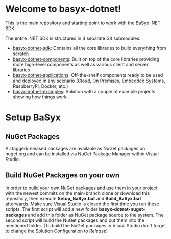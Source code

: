 ﻿# Welcome to basyx-dotnet!

This is the main repository and starting point to work with the BaSyx .NET SDK.

The entire .NET SDK is structured in 4 separate Git submodules:
- [basyx-dotnet-sdk](https://github.com/eclipse-basyx/basyx-dotnet-sdk): Contains all the core libraries to build everything from scratch
- [basyx-dotnet-components](https://github.com/eclipse-basyx/basyx-dotnet-components): Built on top of the core libraries providing more high-level components as well as various client and server libraries
- [basyx-dotnet-applications](https://github.com/eclipse-basyx/basyx-dotnet-applications): Off-the-shelf components ready to be used and deployed in any scenario (Cloud, On Premises, Embedded Systems, RaspberryPi, Docker, etc.)
- [basyx-dotnet-examples](https://github.com/eclipse-basyx/basyx-dotnet-examples): Solution with a couple of example projects showing how things work

# Setup BaSyx

## NuGet Packages
All tagged/released packages are available as NuGet packages on nuget.org and can be installed via NuGet Package Manager within Visual Studio.

## Build NuGet Packages on your own
In order to build your own NuGet packages and use them in your project with the newest commits on the main-branch clone or download this repository, then execute **Setup_BaSyx.bat** and **Build_BaSyx.bat** afterwards. 
Make sure Visual Studio is closed the first time you run these scripts. The first script will add a new folder **basyx-dotnet-nuget-packages** and add this folder as NuGet package source to the system. The second script will build the NuGet packages and put them into the mentioned folder. (To build the NuGet packages in Visual Studio don't forget to change the Solution Configuration to *Release*)
